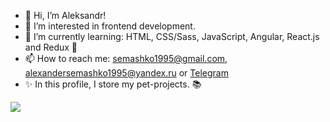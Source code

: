 - 👋 Hi, I’m Aleksandr!
- 👀 I’m interested in frontend development.
- 🌱 I’m currently learning: HTML, CSS/Sass, JavaScript, Angular, React.js and Redux 🚀
- 📫 How to reach me: semashko1995@gmail.com, alexandersemashko1995@yandex.ru or [Telegram](https://t.me/alex_semashko95)
- ✨ In this profile, I store my pet-projects. 📚  
  
![](https://komarev.com/ghpvc/?username=Webs95)
<!-- - 📃 [My CV](https://webs95.github.io/rsschool-cv/) 👈 -->

<!---
Webs95/Webs95 is a ✨ special ✨ repository because its `README.md` (this file) appears on your GitHub profile.
You can click the Preview link to take a look at your changes.
--->
